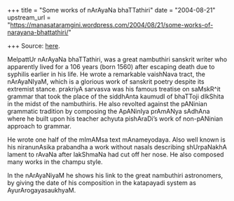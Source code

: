 +++
title = "Some works of nArAyaNa bhaTTathiri"
date = "2004-08-21"
upstream_url = "https://manasataramgini.wordpress.com/2004/08/21/some-works-of-narayana-bhattathiri/"

+++
Source: [here](https://manasataramgini.wordpress.com/2004/08/21/some-works-of-narayana-bhattathiri/).

MelpattUr nArAyaNa bhaTTathiri, was a great nambuthiri sanskrit writer who apparently lived for a 106 years (born 1560) after escaping death due to syphilis earlier in his life. He wrote a remarkable vaishNava tract, the nArAyaNIyaM, which is a glorious work of sanskrit poetry despite its extremist stance. prakriyA sarvasva was his famous treatise on saMskR^it grammar that took the place of the siddhAnta kaumudI of bhaTToji dIkShita in the midst of the nambuthiris. He also revolted against the pANinian grammatic tradition by composing the ApANinIya prAmANya sAdhAna where he built upon his teacher achyuta pishAraDi’s work of non-pANinian approach to grammar.

He wrote one half of the mImAMsa text mAnameyodaya. Also well known is his niranunAsika prabandha a work without nasals describing shUrpaNakhA lament to rAvaNa after lakShmaNa had cut off her nose. He also composed many works in the champu style.

In the nArAyaNiyaM he shows his link to the great nambuthiri astronomers, by giving the date of his composition in the katapayadi system as AyurArogayasaukhyaM.  

